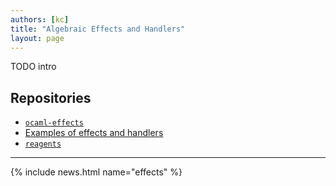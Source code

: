 ```yaml
---
authors: [kc]
title: "Algebraic Effects and Handlers"
layout: page
---
```


TODO intro

## Repositories

-   [`ocaml-effects`](https://github.com/ocamllabs/ocaml-effects)
-   [Examples of effects and
    handlers](https://github.com/kayceesrk/ocaml-eff-example)
-   [`reagents`](https://github.com/ocamllabs/reagents)

----

{% include news.html name="effects" %}
